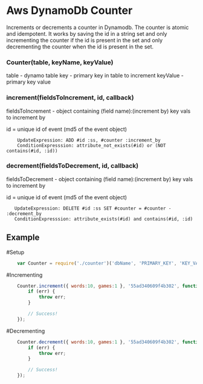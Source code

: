 Aws DynamoDb Counter
====================

Increments or decrements a counter in Dynamodb. The counter is atomic and idempotent. It works by saving the id in a string set and only incrementing the counter if the id is present in the set and only decrementing the counter when the id is present in the set.

### Counter(table, keyName, keyValue)

table - dynamo table
key - primary key in table to increment
keyValue - primary key value

### increment(fieldsToIncrement, id, callback)

fieldsToIncrement - object containing (field name):(increment by) key vals to increment by

id = unique id of event (md5 of the event object)

```
    UpdateExpression: ADD #id :ss, #counter :increment_by
    ConditionExpresssion: attribute_not_exists(#id) or (NOT contains(#id, :id))
```


### decrement(fieldsToDecrement, id, callback)

fieldsToDecrement - object containing (field name):(increment by) key vals to increment by

id = unique id of event (md5 of the event object)

```
   UpdateExpression: DELETE #id :ss SET #counter = #counter - :decrement_by
   ConditionExpresssion: attribute_exists(#id) and contains(#id, :id)
```

Example
--------------

#Setup

```js
    var Counter = require('./counter')('dbName', 'PRIMARY_KEY', 'KEY_VALUE');
```

#Incrementing

```js
    Counter.increment({ words:10, games:1 }, '55ad340609f4b302', function(err) {
        if (err) {
            throw err;
        }

        // Success!
    });

```

#Decrementing

```js
    Counter.decrement({ words:10, games:1 }, '55ad340609f4b302', function(err) {
        if (err) {
            throw err;
        }

        // Success!
    });

```
